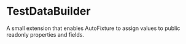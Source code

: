 # TestDataBuilder
A small extension that enables AutoFixture to assign values to public readonly properties and fields.
